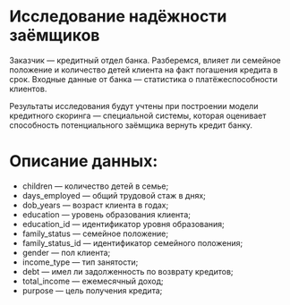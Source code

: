 # Исследование надёжности заёмщиков
Заказчик — кредитный отдел банка. Разберемся, влияет ли семейное положение и количество детей клиента на факт погашения кредита в срок. Входные данные от банка — статистика о платёжеспособности клиентов.

Результаты исследования будут учтены при построении модели кредитного скоринга — специальной системы, которая оценивает способность потенциального заёмщика вернуть кредит банку.

# Описание данных:
  * children — количество детей в семье;
  * days_employed — общий трудовой стаж в днях;
  * dob_years — возраст клиента в годах;
  * education — уровень образования клиента;
  * education_id — идентификатор уровня образования;
  * family_status — семейное положение;
  * family_status_id — идентификатор семейного положения;
  * gender — пол клиента;
  * income_type — тип занятости;
  * debt — имел ли задолженность по возврату кредитов;
  * total_income — ежемесячный доход;
  * purpose — цель получения кредита;
